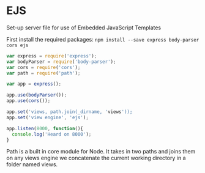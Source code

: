 # EJS

Set-up server file for use of Embedded JavaScript Templates

First install the required packages:
`npm install --save express body-parser cors ejs`

```js
var express = require('express');
var bodyParser = require('body-parser');
var cors = require('cors');
var path = require('path');

var app = express();

app.use(bodyParser());
app.use(cors());

app.set('views, path.join(_dirname, 'views'));
app.set('view engine', 'ejs');

app.listen(8000, function(){
  console.log('Heard on 8000');
}
```

Path is a built in core module for Node. It takes in two paths and joins them on any views engine we concatenate the current working directory in a folder named views.
